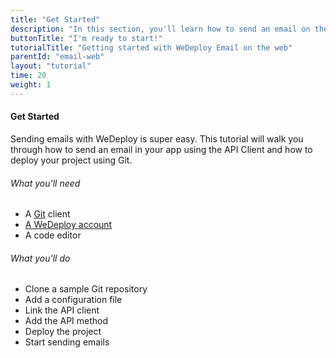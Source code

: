 ```yaml
---
title: "Get Started"
description: "In this section, you'll learn how to send an email on the web using the WeDeploy API Client."
buttonTitle: "I'm ready to start!"
tutorialTitle: "Getting started with WeDeploy Email on the web"
parentId: "email-web"
layout: "tutorial"
time: 20
weight: 1
---
```


#### Get Started

Sending emails with WeDeploy is super easy. This tutorial will walk you through how to send an email in your app using the API Client and how to deploy your project using Git.

###### What you'll need

<ul class="checklist">
	<li>A <a href="https://git-scm.com/downloads" target="_blank">Git</a> client</li>
	<li><a href="http://dashboard.wedeploy.com/signup" target="_blank">A WeDeploy account</a></li>
	<li>A code editor</li>
</ul>

###### What you'll do

<ul class="checklist">
	<li>Clone a sample Git repository</li>
	<li>Add a configuration file</li>
	<li>Link the API client</li>
	<li>Add the API method</li>
	<li>Deploy the project</li>
	<li>Start sending emails</li>
</ul>

